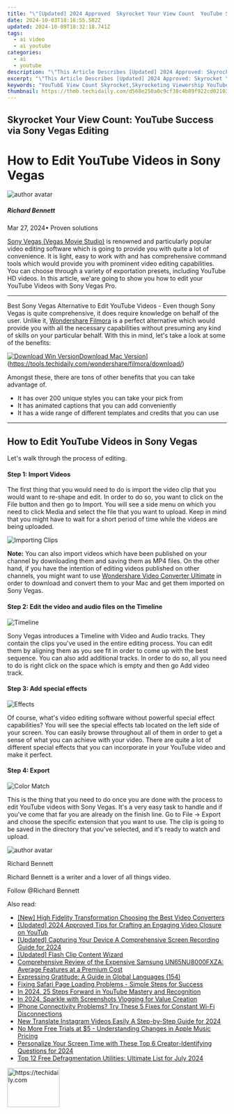 ```yaml
---
title: "\"[Updated] 2024 Approved  Skyrocket Your View Count  YouTube Success via Sony Vegas Editing\""
date: 2024-10-03T18:16:55.582Z
updated: 2024-10-09T18:32:18.741Z
tags:
  - ai video
  - ai youtube
categories:
  - ai
  - youtube
description: "\"This Article Describes [Updated] 2024 Approved: Skyrocket Your View Count: YouTube Success via Sony Vegas Editing\""
excerpt: "\"This Article Describes [Updated] 2024 Approved: Skyrocket Your View Count: YouTube Success via Sony Vegas Editing\""
keywords: "YouTubE View Count Skyrocket,Skyrocketing Viewership YouTube,Increase Video Views YouTube,YouTube Success Strategy,Sony Vegas Video Editing,Edit for Higher YouTube Ranks,Video Editors Boost Views"
thumbnail: https://thmb.techidaily.com/d568e250a0c9cf38c4b89f922cd02103ab4f1762aadda7b19c3a1266ed366a54.jpg
---
```


## Skyrocket Your View Count: YouTube Success via Sony Vegas Editing

# How to Edit YouTube Videos in Sony Vegas

![author avatar](https://images.wondershare.com/filmora/article-images/richard-bennett.jpg)

##### Richard Bennett

 Mar 27, 2024• Proven solutions

[Sony Vegas (Vegas Movie Studio)](https://tools.techidaily.com/wondershare/filmora/download/) is renowned and particularly popular video editing software which is going to provide you with quite a lot of convenience. It is light, easy to work with and has comprehensive command tools which would provide you with prominent video editing capabilities. You can choose through a variety of exportation presets, including YouTube HD videos. In this article, we'are going to show you how to edit your YouTube Videos with Sony Vegas Pro.

---

Best Sony Vegas Alternative to Edit YouTube Videos - Even though Sony Vegas is quite comprehensive, it does require knowledge on behalf of the user. Unlike it, [Wondershare Filmora](https://tools.techidaily.com/wondershare/filmora/download/) is a perfect alternative which would provide you with all the necessary capabilities without presuming any kind of skills on your particular behalf. With this in mind, let's take a look at some of the benefits:

[![Download Win Version](https://images.wondershare.com/filmora/guide/download-btn-win.jpg)](https://tools.techidaily.com/wondershare/filmora/download/)[Download Mac Version](https://images.wondershare.com/filmora/guide/download-btn-mac.jpg)](https://tools.techidaily.com/wondershare/filmora/download/)

Amongst these, there are tons of other benefits that you can take advantage of.

* It has over 200 unique styles you can take your pick from
* It has animated captions that you can add conveniently
* It has a wide range of different templates and credits that you can use

---

## How to Edit YouTube Videos in Sony Vegas

Let's walk through the process of editing.

#### Step 1: Import Videos

The first thing that you would need to do is import the video clip that you would want to re-shape and edit. In order to do so, you want to click on the File button and then go to Import. You will see a side menu on which you need to click Media and select the file that you want to upload. Keep in mind that you might have to wait for a short period of time while the videos are being uploaded.

![ Importing Clips ](https://images.wondershare.com/filmora/article-images/beginner-tips-for-vegas-pro-1.jpg)

**Note:** You can also import videos which have been published on your channel by downloading them and saving them as MP4 files. On the other hand, if you have the intention of editing videos published on other channels, you might want to use [Wondershare Video Converter Ultimate](https://tools.techidaily.com/wondershare/videoconverter/download/) in order to download and convert them to your Mac and get them imported on Sony Vegas.

#### Step 2: Edit the video and audio files on the Timeline

![ Timeline ](https://images.wondershare.com/filmora/article-images/beginner-tips-for-vegas-pro-2.jpg)

Sony Vegas introduces a Timeline with Video and Audio tracks. They contain the clips you've used in the entire editing process. You can edit them by aligning them as you see fit in order to come up with the best sequence. You can also add additional tracks. In order to do so, all you need to do is right click on the space which is empty and then go Add video track.

#### Step 3: Add special effects

![ Effects ](https://images.wondershare.com/filmora/article-images/beginner-tips-for-vegas-pro-3.jpg)

Of course, what's video editing software without powerful special effect capabilities? You will see the special effects tab located on the left side of your screen. You can easily browse throughout all of them in order to get a sense of what you can achieve with your video. There are quite a lot of different special effects that you can incorporate in your YouTube video and make it perfect.

#### Step 4: Export

![ Color Match ](https://images.wondershare.com/filmora/article-images/beginner-tips-for-vegas-pro-5.jpg)

This is the thing that you need to do once you are done with the process to edit YouTube videos with Sony Vegas. It's a very easy task to handle and if you've come that far you are already on the finish line. Go to File -> Export and choose the specific extension that you want to use. The clip is going to be saved in the directory that you've selected, and it's ready to watch and upload.

![author avatar](https://images.wondershare.com/filmora/article-images/richard-bennett.jpg)

Richard Bennett

Richard Bennett is a writer and a lover of all things video.

Follow @Richard Bennett

<ins class="adsbygoogle"
     style="display:block"
     data-ad-format="autorelaxed"
     data-ad-client="ca-pub-7571918770474297"
     data-ad-slot="1223367746"></ins>

<ins class="adsbygoogle"
     style="display:block"
     data-ad-client="ca-pub-7571918770474297"
     data-ad-slot="8358498916"
     data-ad-format="auto"
     data-full-width-responsive="true"></ins>

<span class="atpl-alsoreadstyle">Also read:</span>
<div><ul>
<li><a href="https://some-knowledge.techidaily.com/new-high-fidelity-transformation-choosing-the-best-video-converters/"><u>[New] High Fidelity Transformation Choosing the Best Video Converters</u></a></li>
<li><a href="https://youtube-lab.techidaily.com/ed-2024-approved-tips-for-crafting-an-engaging-video-closure-on-youtub/"><u>[Updated] 2024 Approved Tips for Crafting an Engaging Video Closure on YouTub</u></a></li>
<li><a href="https://digital-screen-recording.techidaily.com/updated-capturing-your-device-a-comprehensive-screen-recording-guide-for-2024/"><u>[Updated] Capturing Your Device A Comprehensive Screen Recording Guide for 2024</u></a></li>
<li><a href="https://youtube-lab.techidaily.com/ed-flash-clip-content-wizard/"><u>[Updated] Flash Clip Content Wizard</u></a></li>
<li><a href="https://buynow-help.techidaily.com/comprehensive-review-of-the-expensive-samsung-un65nu8000fxza-average-features-at-a-premium-cost/"><u>Comprehensive Review of the Expensive Samsung UN65NU8000FXZA: Average Features at a Premium Cost</u></a></li>
<li><a href="https://mondly-stories.techidaily.com/expressing-gratitude-a-guide-in-global-languages-154/"><u>Expressing Gratitude: A Guide in Global Languages (154)</u></a></li>
<li><a href="https://win-howtos.techidaily.com/fixing-safari-page-loading-problems-simple-steps-for-success/"><u>Fixing Safari Page Loading Problems - Simple Steps for Success</u></a></li>
<li><a href="https://youtube-lab.techidaily.com/24-25-steps-forward-in-youtube-mastery-and-recognition/"><u>In 2024, 25 Steps Forward in YouTube Mastery and Recognition</u></a></li>
<li><a href="https://youtube-lab.techidaily.com/24-sparkle-with-screenshots-vlogging-for-value-creation/"><u>In 2024, Sparkle with Screenshots Vlogging for Value Creation</u></a></li>
<li><a href="https://fox-that.techidaily.com/iphone-connectivity-problems-try-these-5-fixes-for-constant-wi-fi-disconnections/"><u>IPhone Connectivity Problems? Try These 5 Fixes for Constant Wi-Fi Disconnections</u></a></li>
<li><a href="https://ai-video-translation.techidaily.com/new-translate-instagram-videos-easily-a-step-by-step-guide-for-2024/"><u>New Translate Instagram Videos Easily A Step-by-Step Guide for 2024</u></a></li>
<li><a href="https://media-tips.techidaily.com/no-more-free-trials-at-5-understanding-changes-in-apple-music-pricing/"><u>No More Free Trials at $5 - Understanding Changes in Apple Music Pricing</u></a></li>
<li><a href="https://youtube-lab.techidaily.com/nalize-your-screen-time-with-these-top-6-creator-identifying-questions-for-2024/"><u>Personalize Your Screen Time with These Top 6 Creator-Identifying Questions for 2024</u></a></li>
<li><a href="https://techtrends.techidaily.com/top-12-free-defragmentation-utilities-ultimate-list-for-july-2024/"><u>Top 12 Free Defragmentation Utilities: Ultimate List for July 2024</u></a></li>
</ul></div>

<!-- affiliate ads begin -->
<a href="https://aligracehair.sjv.io/c/5597632/2135406/19272" target="_top" id="2135406">
  <img src="//a.impactradius-go.com/display-ad/19272-2135406" border="0" alt="https://techidaily.com" width="120" height="90"/>
</a>
<img height="0" width="0" src="https://aligracehair.sjv.io/i/5597632/2135406/19272" style="position:absolute;visibility:hidden;" border="0" />
<!-- affiliate ads end -->

